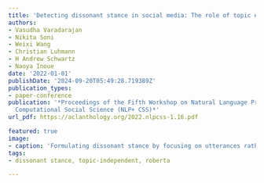 ```yaml
---
title: 'Detecting dissonant stance in social media: The role of topic exposure'
authors:
- Vasudha Varadarajan
- Nikita Soni
- Weixi Wang
- Christian Luhmann
- H Andrew Schwartz
- Naoya Inoue
date: '2022-01-01'
publishDate: '2024-09-20T05:49:28.719389Z'
publication_types:
- paper-conference
publication: '*Proceedings of the Fifth Workshop on Natural Language Processing and
  Computational Social Science (NLP+ CSS)*'
url_pdf: https://aclanthology.org/2022.nlpcss-1.16.pdf

featured: true
image:
- caption: 'Formulating dissonant stance by focusing on utterances rather than topic.'
tags: 
- dissonant stance, topic-independent, roberta

---
```

